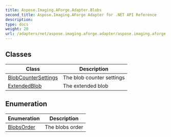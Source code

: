 ```yaml
---
title: Aspose.Imaging.AForge.Adapter.Blobs
second_title: Aspose.Imaging.AForge Adapter for .NET API Reference
description: 
type: docs
weight: 20
url: /adapters/net/aspose.imaging.aforge.adapter/aspose.imaging.aforge.adapter.blobs/
---
```



## Classes

| Class | Description |
| --- | --- |
| [BlobCounterSettings](./blobcountersettings/) | The blob counter settings |
| [ExtendedBlob](./extendedblob/) | The extended blob |
## Enumeration

| Enumeration | Description |
| --- | --- |
| [BlobsOrder](./blobsorder/) | The blobs order |


